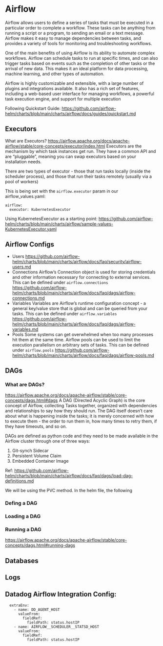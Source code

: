 # Airflow
Airflow allows users to define a series of tasks that must be executed in a particular order to complete a workflow. These tasks can be anything from running a script or a program, to sending an email or a text message. Airflow makes it easy to manage dependencies between tasks, and provides a variety of tools for monitoring and troubleshooting workflows.

One of the main benefits of using Airflow is its ability to automate complex workflows. Airflow can schedule tasks to run at specific times, and can also trigger tasks based on events such as the completion of other tasks or the arrival of new data. This makes it an ideal platform for data processing, machine learning, and other types of automation.

Airflow is highly customizable and extensible, with a large number of plugins and integrations available. It also has a rich set of features, including a web-based user interface for managing workflows, a powerful task execution engine, and support for multiple execution

Following Quickstart Guide:
https://github.com/airflow-helm/charts/blob/main/charts/airflow/docs/guides/quickstart.md

## Executors
What are Executors?
https://airflow.apache.org/docs/apache-airflow/stable/core-concepts/executor/index.html
Executors are the mechanism by which task instances get run. They have a common API and are “pluggable”, meaning you can swap executors based on your installation needs.

There are two types of executor - those that run tasks locally (inside the scheduler process), and those that run their tasks remotely (usually via a pool of workers)

This is being set with the ``airflow.executor`` param in our airflow_values.yaml:
```
airflow:
  executor: KubernetesExecutor
```

Using KubernetesExecutor as a starting point:
https://github.com/airflow-helm/charts/blob/main/charts/airflow/sample-values-KubernetesExecutor.yaml

## Airflow Configs
- Users
https://github.com/airflow-helm/charts/blob/main/charts/airflow/docs/faq/security/airflow-users.md
- Connections
Airflow’s Connection object is used for storing credentials and other information necessary for connecting to external services. This can be defined under ``airflow.connections``
https://github.com/airflow-helm/charts/blob/main/charts/airflow/docs/faq/dags/airflow-connections.md
- Variables
Variables are Airflow’s runtime configuration concept - a general key/value store that is global and can be queried from your tasks. This can be defined under ``airflow.variables``
https://github.com/airflow-helm/charts/blob/main/charts/airflow/docs/faq/dags/airflow-variables.md
- Pools
Some systems can get overwhelmed when too many processes hit them at the same time. Airflow pools can be used to limit the execution parallelism on arbitrary sets of tasks. This can be defined under ``airflow.pools``
https://github.com/airflow-helm/charts/blob/main/charts/airflow/docs/faq/dags/airflow-pools.md

## DAGs
### What are DAGs?
https://airflow.apache.org/docs/apache-airflow/stable/core-concepts/dags.html#dags
A DAG (Directed Acyclic Graph) is the core concept of Airflow, collecting Tasks together, organized with dependencies and relationships to say how they should run.
The DAG itself doesn’t care about what is happening inside the tasks; it is merely concerned with how to execute them - the order to run them in, how many times to retry them, if they have timeouts, and so on.

DAGs are defined as python code and they need to be made available in the Airflow cluster through one of three ways:
1. Git-synch Sidecar
2. Persistent Volume Claim
3. Embedded Container Image

Ref: https://github.com/airflow-helm/charts/blob/main/charts/airflow/docs/faq/dags/load-dag-definitions.md

We will be using the PVC method. In the helm file, the following

### Defing a DAG

### Loading a DAG

### Running a DAG
https://airflow.apache.org/docs/apache-airflow/stable/core-concepts/dags.html#running-dags

## Databases

## Logs


## Datadog Airflow Integration Config:
```
  extraEnv:
    - name: DD_AGENT_HOST
      valueFrom:
        fieldRef:
          fieldPath: status.hostIP
    - name: AIRFLOW__SCHEDULER__STATSD_HOST
      valueFrom:
        fieldRef:
          fieldPath: status.hostIP
```